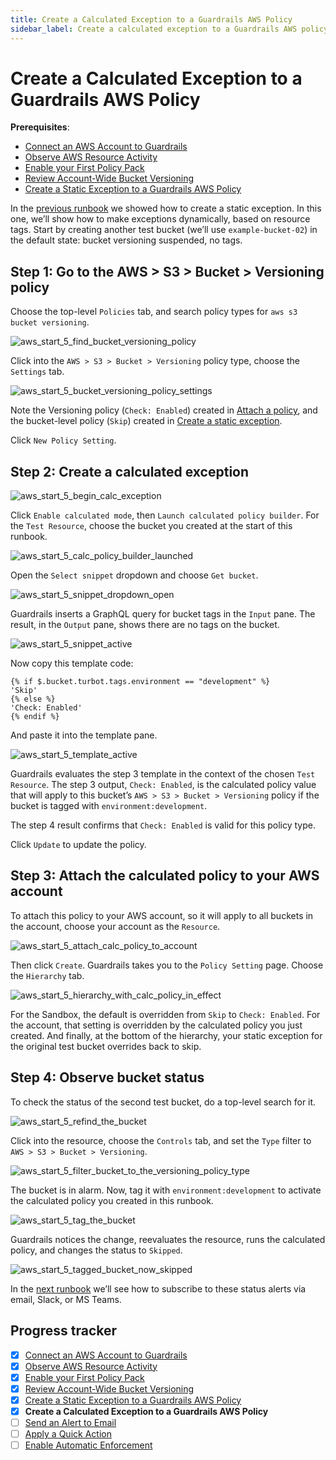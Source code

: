 ```yaml
---
title: Create a Calculated Exception to a Guardrails AWS Policy
sidebar_label: Create a calculated exception to a Guardrails AWS policy
---
```



# Create a Calculated Exception to a Guardrails AWS Policy

**Prerequisites**:   
  
- [Connect an AWS Account to Guardrails](/guardrails/docs/getting-started/getting-started-aws/connect-an-account/)
- [Observe AWS Resource Activity](/guardrails/docs/getting-started/getting-started-aws/observe-aws-activity/)
- [Enable your First Policy Pack](/guardrails/docs/getting-started/getting-started-aws/enable-policy-pack/)
- [Review Account-Wide Bucket Versioning](/guardrails/docs/getting-started/getting-started-aws/review-account-wide/)
- [Create a Static Exception to a Guardrails AWS Policy](/guardrails/docs/getting-started/getting-started-aws/create-static-exception/)


In the [previous runbook](guardrails/docs/runbooks/getting-started-aws/create_static_exception) we showed how to create a static exception. In this one, we’ll show how to make exceptions dynamically, based on resource tags. Start by creating another test bucket (we’ll use `example-bucket-02`) in the default state: bucket versioning suspended, no tags.

## Step 1: Go to the AWS > S3 > Bucket > Versioning policy

Choose the top-level `Policies` tab, and search policy types for `aws s3 bucket versioning`.  
<p><img alt="aws_start_5_find_bucket_versioning_policy" src="/images/docs/guardrails/getting-started/getting-started-aws/create-calculated-exception/aws-start-5-find-bucket-versioning-policy.png"/></p>

Click into the `AWS > S3 > Bucket > Versioning` policy type, choose the `Settings` tab.
<p><img alt="aws_start_5_bucket_versioning_policy_settings" src="/images/docs/guardrails/getting-started/getting-started-aws/create-calculated-exception/aws-start-5-bucket-versioning-policy-settings.png"/></p>

Note the Versioning policy (`Check: Enabled`) created in [Attach a policy](/guardrails/docs/runbooks/getting-started-aws/attach-a-policy), and the bucket-level policy (`Skip`) created in [Create a static exception](/guardrails/docs/runbooks/getting-started-aws/create-static-exception).   
  
Click `New Policy Setting`.

## Step 2: Create a calculated exception
<p><img alt="aws_start_5_begin_calc_exception" src="/images/docs/guardrails/getting-started/getting-started-aws/create-calculated-exception/aws-start-5-begin-calc-exception.png"/></p>

Click `Enable calculated mode`, then `Launch calculated policy builder`. For the `Test Resource`, choose the bucket you created at the start of this runbook.
<p><img alt="aws_start_5_calc_policy_builder_launched" src="/images/docs/guardrails/getting-started/getting-started-aws/create-calculated-exception/aws-start-5-calc-policy-builder-launched.png"/></p>

Open the `Select snippet` dropdown and choose `Get bucket`.
<p><img alt="aws_start_5_snippet_dropdown_open" src="/images/docs/guardrails/getting-started/getting-started-aws/create-calculated-exception/aws-start-5-snippet-dropdown-open.png"/></p>  
  
Guardrails inserts a GraphQL query for bucket tags in the `Input` pane. The result, in the `Output` pane, shows there are no tags on the bucket.
<p><img alt="aws_start_5_snippet_active" src="/images/docs/guardrails/getting-started/getting-started-aws/create-calculated-exception/aws-start-5-snippet-active.png"/></p>

  
  
Now copy this template code:  
  
```nunjucks
{% if $.bucket.turbot.tags.environment == "development" %}
'Skip'
{% else %}
'Check: Enabled'
{% endif %}
```

And paste it into the template pane.  
<p><img alt="aws_start_5_template_active" src="/images/docs/guardrails/getting-started/getting-started-aws/create-calculated-exception/aws-start-5-template-active.png"/></p>  
  


Guardrails evaluates the step 3 template in the context of the chosen `Test Resource`. The step 3 output, `Check: Enabled`, is the calculated policy value that will apply to this bucket’s `AWS > S3 > Bucket > Versioning` policy if the bucket is tagged with `environment:development`.   
  
The step 4 result confirms that `Check: Enabled` is valid for this policy type.  
  
Click `Update` to update the policy.

## Step 3: Attach the calculated policy to your AWS account

To attach this policy to your AWS account, so it will apply to all buckets in the account, choose your account as the `Resource`.   
<p><img alt="aws_start_5_attach_calc_policy_to_account" src="/images/docs/guardrails/getting-started/getting-started-aws/create-calculated-exception/aws-start-5-attach-calc-policy-to-account.png"/></p>

Then click `Create`. Guardrails takes you to the `Policy Setting` page. Choose the `Hierarchy` tab.  
<p><img alt="aws_start_5_hierarchy_with_calc_policy_in_effect" src="/images/docs/guardrails/getting-started/getting-started-aws/create-calculated-exception/aws-start-5-hierarchy-with-calc-policy-in-effect.png"/></p>  
  


For the Sandbox, the default is overridden from `Skip` to `Check: Enabled`. For the account, that setting is overridden by the calculated policy you just created. And finally, at the bottom of the hierarchy, your static exception for the original test bucket overrides back to skip.   


## Step 4: Observe bucket status

To check the status of the second test bucket, do a top-level search for it.
<p><img alt="aws_start_5_refind_the_bucket" src="/images/docs/guardrails/getting-started/getting-started-aws/create-calculated-exception/aws-start-5-refind-the-bucket.png"/></p>  
  


Click into the resource, choose the `Controls` tab, and set the `Type` filter to `AWS > S3 > Bucket > Versioning`.  
<p><img alt="aws_start_5_filter_bucket_to_the_versioning_policy_type" src="/images/docs/guardrails/getting-started/getting-started-aws/create-calculated-exception/aws-start-5-filter-bucket-to-the-versioning-policy-type.png"/></p>

The bucket is in alarm. Now, tag it with `environment:development` to activate the calculated policy you created in this runbook.  
<p><img alt="aws_start_5_tag_the_bucket" src="/images/docs/guardrails/getting-started/getting-started-aws/create-calculated-exception/aws-start-5-tag-the-bucket.png"/></p>  
  


Guardrails notices the change, reevaluates the resource, runs the calculated policy, and changes the status to `Skipped`.
<p><img alt="aws_start_5_tagged_bucket_now_skipped" src="/images/docs/guardrails/getting-started/getting-started-aws/create-calculated-exception/aws-start-5-tagged-bucket-now-skipped.png"/></p>

In the [next runbook](/guardrails/docs/runbooks/getting-started-aws/send-alert-to-email) we’ll see how to subscribe to these status alerts via email, Slack, or MS Teams. 

  



## Progress tracker

- [x] [Connect an AWS Account to Guardrails](path)
- [x] [Observe AWS Resource Activity](path)
- [x] [Enable your First Policy Pack](path)
- [x] [Review Account-Wide Bucket Versioning](path)
- [x] [Create a Static Exception to a Guardrails AWS Policy](path)
- [x] **Create a Calculated Exception to a Guardrails AWS Policy**
- [ ] [Send an Alert to Email](path)
- [ ] [Apply a Quick Action](path)
- [ ] [Enable Automatic Enforcement](path)
